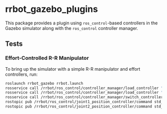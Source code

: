 rrbot_gazebo_plugins
========================

This package provides a plugin using `ros_control`-based
controllers in the Gazebo simulator along with the `ros_control` controller
manager.

Tests
-----

### Effort-Controlled R-R Manipulator

To bring up the simulator with a simple R-R manipulator and effort
controllers, run:

```bash
roslaunch rrbot_gazebo rrbot.launch
rosservice call /rrbot/ros_control/controller_manager/load_controller "name: 'joint1_position_controller'"
rosservice call /rrbot/ros_control/controller_manager/load_controller "name: 'joint2_position_controller'"
rosservice call /rrbot/ros_control/controller_manager/switch_controller "{start_controllers: ['joint1_position_controller','joint2_position_controller'], stop_controllers: [], strictness: 0}" 
rostopic pub /rrbot/ros_control/joint1_position_controller/command std_msgs/Float64 "data: 1.5"
rostopic pub /rrbot/ros_control/joint2_position_controller/command std_msgs/Float64 "data: 1.0"
```

